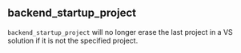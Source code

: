 ## backend_startup_project

`backend_startup_project` will no longer erase the last project in a VS
solution if it is not the specified project.

